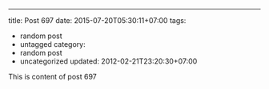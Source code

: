 ---
title: Post 697
date: 2015-07-20T05:30:11+07:00
tags:
  - random post
  - untagged
category:
  - random post
  - uncategorized
updated: 2012-02-21T23:20:30+07:00

This is content of post 697